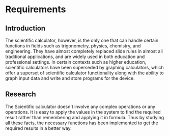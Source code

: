 # Requirements
## Introduction
The scientific calculator, however, is the only one that can handle certain functions in fields such as trigonometry, physics, chemistry, and engineering. They have almost completely replaced slide rules in almost all traditional applications, and are widely used in both education and professional settings. In certain contexts such as higher education, scientific calculators have been superseded by graphing calculators, which offer a superset of scientific calculator functionality along with the ability to graph input data and write and store programs for the device.
## Research
The Scientific calculator doesn't involve any complex operations or any operations. It is easy to apply the values in the system to find the required result rather than remembering and applying it in formula. Thus by studying all these facts, the necessary functions has been implemented to get the required results in a better way.
